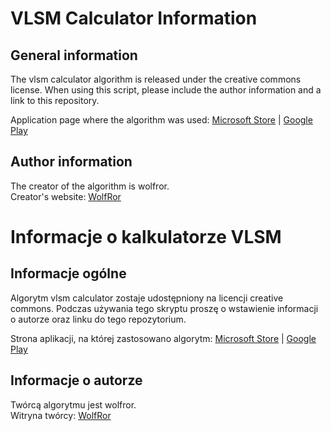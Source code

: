# VLSM Calculator Information
## General information
The vlsm calculator algorithm is released under the creative commons license. When using this script, please include the author information and a link to this repository.

Application page where the algorithm was used: [Microsoft Store](https://www.microsoft.com/store/apps/9N63M39HGQCL) | [Google Play](https://play.google.com/store/apps/details?id=com.WolfRor.NetCalculator)

## Author information
The creator of the algorithm is wolfror.<br>
Creator's website: [WolfRor](WolfRor.iwhy.me)

# Informacje o kalkulatorze VLSM
## Informacje ogólne
Algorytm vlsm calculator zostaje udostępniony na licencji creative commons. Podczas używania tego skryptu proszę o wstawienie informacji o autorze oraz linku do tego repozytorium.

Strona aplikacji, na której zastosowano algorytm: [Microsoft Store](https://www.microsoft.com/store/apps/9N63M39HGQCL) | [Google Play](https://play.google.com/store/apps/details?id=com.WolfRor.NetCalculator)


## Informacje o autorze
Twórcą algorytmu jest wolfror. <br>
Witryna twórcy: [WolfRor](WolfRor.iwhy.me)
